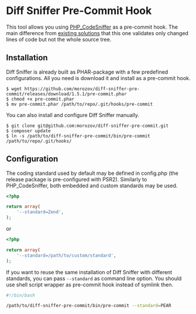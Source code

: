 Diff Sniffer Pre-Commit Hook
============================

This tool allows you using [PHP_CodeSniffer](https://github.com/squizlabs/PHP_CodeSniffer) as a pre-commit hook. The main difference from [existing solutions](https://github.com/s0enke/git-hooks/blob/master/phpcs-pre-commit/pre-commit) that this one validates only changed lines of code but not the whole source tree.

Installation
------------

Diff Sniffer is already built as PHAR-package with a few predefined configurations. All you need is download it and install as a pre-commit hook.
```
$ wget https://github.com/morozov/diff-sniffer-pre-commit/releases/download/1.5.1/pre-commit.phar
$ chmod +x pre-commit.phar
$ mv pre-commit.phar /path/to/repo/.git/hooks/pre-commit
```

You can also install and configure Diff Sniffer manually.

```
$ git clone git@github.com:morozov/diff-sniffer-pre-commit.git
$ composer update
$ ln -s /path/to/diff-sniffer-pre-commit/bin/pre-commit /path/to/repo/.git/hooks/
```

Configuration
-------------

The coding standard used by default may be defined in config.php (the release package is pre-configured with PSR2). Similarly to PHP_CodeSniffer, both embedded and custom standards may be used.
```php
<?php

return array(
    '--standard=Zend',
);
```

or

```php
<?php

return array(
    '--standard=/path/to/custom/standard',
);
```

If you want to reuse the same installation of Diff Sniffer with different standards, you can pass `--standard` as command line option. You should use shell script wrapper as pre-commit hook instead of symlink then.
```bash
#!/bin/bash

/path/to/diff-sniffer-pre-commit/bin/pre-commit --standard=PEAR
```
